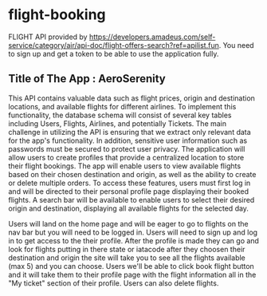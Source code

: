 # flight-booking




FLIGHT API provided by https://developers.amadeus.com/self-service/category/air/api-doc/flight-offers-search?ref=apilist.fun. You need to sign up and get a token to be able to use the application fully. 




## Title of The App : AeroSerenity

This API contains valuable data such as flight prices, origin and destination locations, and available flights for different airlines.
To implement this functionality, the database schema will consist of several key tables including Users, Flights, Airlines, and potentially Tickets. The main challenge in utilizing the API is ensuring that we extract only relevant data for the app's functionality. In addition, sensitive user information such as passwords must be secured to protect user privacy.
The application will allow users to create profiles that provide a centralized location to store their flight bookings. The app will enable users to view available flights based on their chosen destination and origin, as well as the ability to create or delete multiple orders. To access these features, users must first log in and will be directed to their personal profile page displaying their booked flights. A search bar will be available to enable users to select their desired origin and destination, displaying all available flights for the selected day.



Users will land on the home page and will be eager to go to flights on the nav bar but you will need to be logged in. Users will need to sign up and log in to get access to the their profile. After the profile is made they can go and look for flights putting in there state or iatacode  after they choosen their destination and origin the site will take you to see all the flights available (max 5) and you can choose. Users we'll be able to click book flight button and it will take them to their profile page with the flight information all in the "My ticket" section of their profile. Users can also delete flights. 
